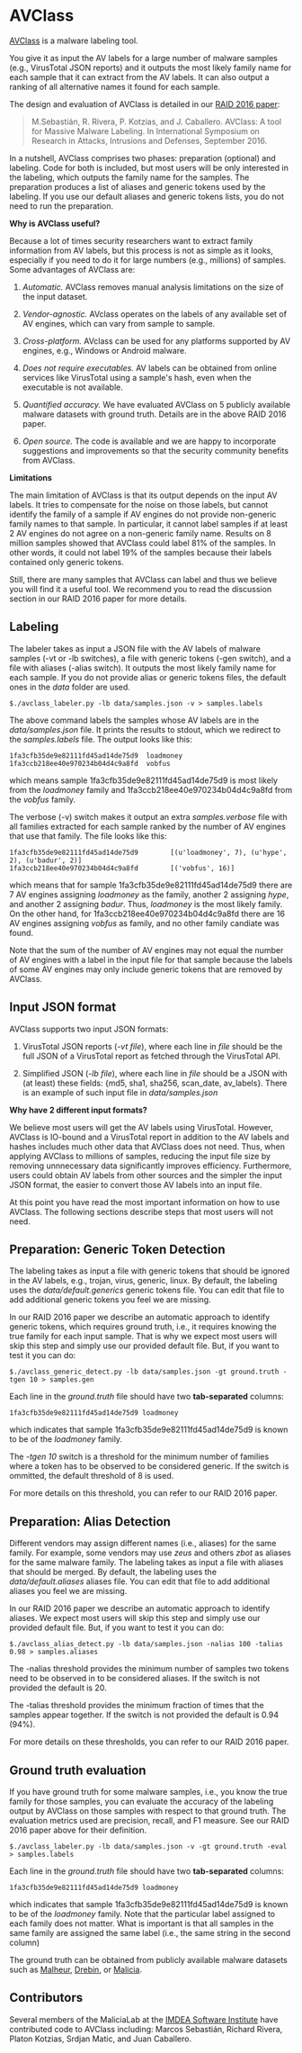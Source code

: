 # AVClass

[AVClass](https://github.com/malicialab/avclass) 
is a malware labeling tool.

You give it as input the AV labels for a large number of 
malware samples (e.g., VirusTotal JSON reports) and it outputs the most 
likely family name for each sample that it can extract from the AV labels. 
It can also output a ranking of all alternative names it found for each sample.

The design and evaluation of AVClass is detailed in our 
[RAID 2016 paper](https://software.imdea.org/~juanca/papers/avclass_raid16.pdf):

> M.Sebastián, R. Rivera, P. Kotzias, and J. Caballero. AVClass: A tool for
Massive Malware Labeling. In International Symposium on Research in Attacks,
Intrusions and Defenses, September 2016.

In a nutshell, AVClass comprises two phases: 
preparation (optional) and labeling.
Code for both is included, 
but most users will be only interested in the labeling, which outputs the 
family name for the samples. 
The preparation produces a list of aliases and generic tokens 
used by the labeling. 
If you use our default aliases and generic tokens lists, 
you do not need to run the preparation.

**Why is AVClass useful?**

Because a lot of times security researchers want to extract family information 
from AV labels, but this process is not as simple as it looks, 
especially if you need to do it for large numbers (e.g., millions) of 
samples. Some advantages of AVClass are:

1. *Automatic.* 
  AVClass removes manual analysis limitations on the size of the input dataset.

2. *Vendor-agnostic.*
  AVclass operates on the labels of any available set of AV engines, which can vary from sample to sample.

3. *Cross-platform.*
  AVclass can be used for any platforms supported by AV engines, 
  e.g., Windows or Android malware.

4. *Does not require executables.*
  AV labels can be obtained from online services like VirusTotal using a sample's hash, even when the executable is not available.

5. *Quantified accuracy.* 
  We have evaluated AVClass on 5 publicly available malware datasets with 
  ground truth. Details are in the above RAID 2016 paper. 

6. *Open source.*
  The code is available and we are happy to incorporate suggestions and 
  improvements so that the security community benefits from AVClass.

**Limitations**

The main limitation of AVClass is that its output depends on the input 
AV labels. 
It tries to compensate for the noise on those labels, but 
cannot identify the family of a sample if AV engines do not provide 
non-generic family names to that sample. 
In particular, it cannot label samples if at least 2 AV engines 
do not agree on a non-generic family name. 
Results on 8 million samples showed that AVClass could label 81% of the 
samples. 
In other words, it could not label 19% of the 
samples because their labels contained only generic tokens.

Still, there are many samples that AVClass can label and thus we believe 
you will find it a useful tool. 
We recommend you to read the discussion section in our RAID 2016 paper for 
more details.

## Labeling 
   
  The labeler takes as input 
  a JSON file with the AV labels of malware samples (-vt or -lb switches), 
  a file with generic tokens (-gen switch), 
  and a file with aliases (-alias switch). 
  It outputs the most likely family name for each sample.
  If you do not provide alias or generic tokens files, 
  the default ones in the *data* folder are used.

  ```
  $./avclass_labeler.py -lb data/samples.json -v > samples.labels
  ```
  
  The above command labels the samples whose AV labels are in the 
  *data/samples.json* file.
  It prints the results to stdout, 
  which we redirect to the *samples.labels* file.
  The output looks like this:

  ```
  1fa3cfb35de9e82111fd45ad14de75d9  loadmoney
  1fa3ccb218ee40e970234b04d4c9a8fd  vobfus
  ```

  which means sample 1fa3cfb35de9e82111fd45ad14de75d9 is most likely from the 
  *loadmoney* family and 
  1fa3ccb218ee40e970234b04d4c9a8fd from the *vobfus* family.

  The verbose (-v) switch makes it output an extra *samples.verbose* file
  with all families extracted for each sample ranked by the number of AV 
  engines that use that family.
  The file looks like this:

  ```
  1fa3cfb35de9e82111fd45ad14de75d9        [(u'loadmoney', 7), (u'hype', 2), (u'badur', 2)]
  1fa3ccb218ee40e970234b04d4c9a8fd        [('vobfus', 16)]
  ```

  which means that for sample 1fa3cfb35de9e82111fd45ad14de75d9 
  there are 7 AV engines assigning *loadmoney* as the family, 
  another 2 assigning *hype*, and another 2 assigning *badur*.
  Thus, *loadmoney* is the most likely family.
  On the other hand, for 1fa3ccb218ee40e970234b04d4c9a8fd there are 16 AV 
  engines assigning *vobfus* as family, and no other family candiate was found.

  Note that the sum of the number of AV engines may not equal the number of 
  AV engines with a label in the input file for that sample 
  because the labels of some AV engines may only include generic tokens 
  that are removed by AVClass.


## Input JSON format

AVClass supports two input JSON formats: 

1. VirusTotal JSON reports (*-vt file*), 
where each line in *file* should be the full JSON of a 
VirusTotal report as fetched through the VirusTotal API.

2. Simplified JSON (*-lb file*),
where each line in *file* should be a JSON 
with (at least) these fields:
{md5, sha1, sha256, scan_date, av_labels}. 
There is an example of such input file in *data/samples.json*

**Why have 2 different input formats?**

We believe most users will get the AV labels using VirusTotal. 
However, AVClass is IO-bound and a VirusTotal report 
in addition to the AV labels and hashes includes 
much other data that AVClass does not need. 
Thus, when applying AVClass to millions of samples,
reducing the input file size by removing unnnecessary data 
significantly improves efficiency. 
Furthermore, users could obtain AV labels from other sources and 
the simpler the input JSON format, 
the easier to convert those AV labels into an input file.

At this point you have read the most important information on how to use 
AVClass. 
The following sections describe steps that most users will not need.

## Preparation: Generic Token Detection

The labeling takes as input a file with generic tokens that should be 
ignored in the AV labels, e.g., trojan, virus, generic, linux.
By default, the labeling uses the *data/default.generics* generic tokens file.
You can edit that file to add additional generic tokens you feel we are missing.

In our RAID 2016 paper we describe an automatic approach to identify generic 
tokens, which requires ground truth, 
i.e., it requires knowing the true family for each input sample.
That is why we expect most users will skip this step and simply use our 
provided default file.
But, if you want to test it you can do:

   ```
   $./avclass_generic_detect.py -lb data/samples.json -gt ground.truth -tgen 10 > samples.gen 
   ```
  
  Each line in the *ground.truth* file should have two **tab-separated** 
  columns:

  ```
  1fa3cfb35de9e82111fd45ad14de75d9 loadmoney
  ```

  which indicates that sample 1fa3cfb35de9e82111fd45ad14de75d9 is known to be
  of the *loadmoney* family.

  The *-tgen 10* switch is a threshold for the minimum number of families 
  where a token has to be observed to be considered generic. 
  If the switch is ommitted, the default threshold of 8 is used.

  For more details on this threshold, you can refer to our RAID 2016 paper.

## Preparation: Alias Detection

Different vendors may assign different names (i.e., aliases) for the same
family. For example, some vendors may use *zeus* and others *zbot* 
as aliases for the same malware family. 
The labeling takes as input a file with aliases that should be merged.
By default, the labeling uses the *data/default.aliases* aliases file.
You can edit that file to add additional aliases you feel we are missing.

In our RAID 2016 paper we describe an automatic approach to identify aliases.
We expect most users will skip this step and simply use our 
provided default file.
But, if you want to test it you can do:

   ```
   $./avclass_alias_detect.py -lb data/samples.json -nalias 100 -talias 0.98 > samples.aliases
   ```

  The -nalias threshold provides the minimum number of samples two tokens 
  need to be observed in to be considered aliases. 
  If the switch is not provided the default is 20.

  The -talias threshold provides the minimum fraction of times that 
  the samples appear together.
  If the switch is not provided the default is 0.94 (94%).

  For more details on these thresholds, you can refer to our RAID 2016 paper.


## Ground truth evaluation

If you have ground truth for some malware samples, 
i.e., you know the true family for those samples, you can evaluate the accuracy of the labeling output by AVClass on those samples with respect to that 
ground truth.
The evaluation metrics used are precision, recall, and F1 measure.
See our RAID 2016 paper above for their definition.

  ```
  $./avclass_labeler.py -lb data/samples.json -v -gt ground.truth -eval > samples.labels
  ```

  Each line in the *ground.truth* file should have two **tab-separated** 
  columns:

  ```
  1fa3cfb35de9e82111fd45ad14de75d9 loadmoney 
  ```

  which indicates that sample 1fa3cfb35de9e82111fd45ad14de75d9 is known to be 
  of the *loadmoney* family.
  Note that the particular label assigned to each family does not matter. 
  What is important is that all samples in the same family are assigned the 
  same label (i.e., the same string in the second column) 
  
  The ground truth can be obtained from publicly available malware datasets 
  such as 
  [Malheur](http://www.mlsec.org/malheur/), 
  [Drebin](https://www.sec.cs.tu-bs.de/~danarp/drebin/), or 
  [Malicia](http://malicia-project.com/dataset.html).



## Contributors

Several members of the MaliciaLab at the 
[IMDEA Software Institute](http://software.imdea.org) 
have contributed code to AVClass including:
Marcos Sebastián, Richard Rivera, Platon Kotzias, Srdjan Matic, and Juan Caballero.

